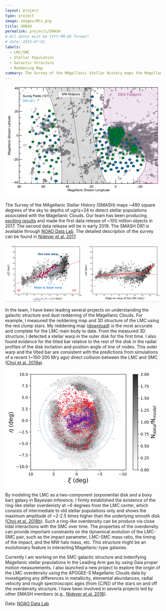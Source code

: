 ```yaml
---
layout: project
type: project
image: images/MCs.png
title: SMASH
permalink: projects/SMASH
# All dates must be YYYY-MM-DD format!
# date: 2015-07-01
labels:
  - LMC/SMC
  - Stellar Population
  - Galactic Structure
  - Reddening Map
summary: The Survey of the MAgellanic Stellar History maps the Magellanic System with DECam in ugriz to resolve individual stars. Using resolved stellar populations, we study the formation and evolution of the Magellanic Clouds. 
---
```


<img class="ui medium right floated rounded image" src="../images/smash.jpg">


The Survey of the MAgellanic Stellar History (SMASH) maps ~480 square degrees of the sky to depths of ugriz=24 to detect stellar populations associated with the Magellanic Clouds. Our team has been producing [exciting results](https://datalab.noao.edu/smash/results.php) and made the first data release of ~100 million objects in 2017. The second data release will be in early 2019. The SMASH DR1 is available through [NOAO Data Lab](https://datalab.noao.edu/smash/smash.php). The detailed description of the survey can be found in [Nidever et al. 2017](http://adsabs.harvard.edu/abs/2017AJ....154..199N).  


<img class="ui large left floated rounded image" src="../images/LMC_3d.png">

In the team, I have been leading several projects on understanding the galactic structure and dust reddening of the Magellanic Clouds. For example, I measured the reddening map and 3D structure of the LMC using the red clump stars. My reddening map ([download](https://github.com/galaxyumi/galaxyumi.github.io/blob/master/images/Egi_150pc.fits)) is the most accurate and complete for the LMC main body to date. From the measured 3D structure, I detected a stellar warp in the outer disk for the first time. I also found evidence for the tilted bar relative to the rest of the disk in the radial profiles of the disk incliation and position angle of line of nodes. This outer warp and the tilted bar are consistent with the predictions from simulations of a recent (~150-200 Mry ago) direct collision between the LMC and SMC ([Choi et al. 2018a](http://adsabs.harvard.edu/abs/2018ApJ...866...90C)). 


<img class="ui medium right floated rounded image" src="../images/LMC_ring.png">

By modeling the LMC as a two-component (exponential disk and a boxy bar) galaxy in Bayesian inference, I firmly established the existence of the ring-like stellar overdenisty at ~6 degrees from the LMC center, which consists of intermediate to old stellar populations only and shows the maximum amplitude of ~2-2.5 times higher than the underlying smooth disk ([Choi et al. 2018b](http://adsabs.harvard.edu/abs/2018arXiv180500481C)). Such a ring-like overdensity can be produce via close tidal interactions with the SMC over time. The properties of the overdensity can provide important constraints on the dynamical evolution of the LMC-SMC pair, such as the impact parameter, LMC-SMC mass ratio, the timing of the impact, and the MW halo mass, etc. This structure might be an evolutionary feature in interacting Magellanic-type galaxies.      

Currently I am working on the SMC galactic structure and indenifying Magellanic stellar populations in the Leading Arm gas by using Gaia proper motion measurements. I also launched a new project to explore the origin of the LMC overdensity using the APOGEE-S Magellanic Clouds data by investigating any differences in metallicity, elemental abundances, radial velocity and rough spectroscopic ages (from [C/N]) of the stars on and off the overdensity structure. I have been involved in severla projects led by other SMASH members (e.g., [Nidever et al. 2018](http://adsabs.harvard.edu/abs/2018arXiv180502671N)). 

 
Data: <a href="https://datalab.noao.edu/smash/smash.php">NOAO Data Lab</a>
